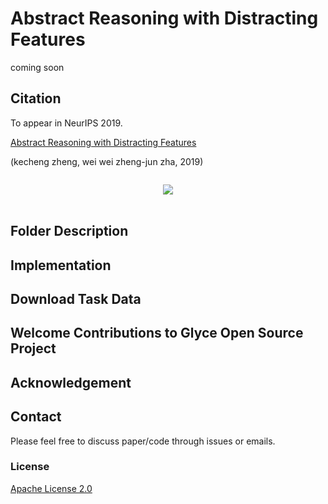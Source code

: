 # Abstract Reasoning with Distracting Features

coming soon
## Citation 

To appear in NeurIPS 2019. 

[Abstract Reasoning with Distracting Features]()

(kecheng zheng, wei wei zheng-jun zha, 2019)

```

```

<div width="20%", height="20%", align="center">
   <img src="https://github.com/zkcys001/distracting_feature/blob/master/git_images/LEN.png"><br><br>
</div>


## Folder Description

## Implementation 


## Download Task Data 



## Welcome Contributions to Glyce Open Source Project 


## Acknowledgement      




## Contact 

Please feel free to discuss paper/code through issues or emails.


### License 
[Apache License 2.0](./LICENSE)
